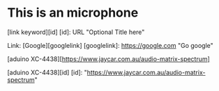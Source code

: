 This is an microphone
=============
[link keyword][id]
[id]: URL "Optional Title here"

Link: [Google][googlelink]
[googlelink]: https://google.com "Go google"

[aduino XC-4438][https://www.jaycar.com.au/audio-matrix-spectrum]

[aduino XC-4438][id]
[id]: "https://www.jaycar.com.au/audio-matrix-spectrum"
